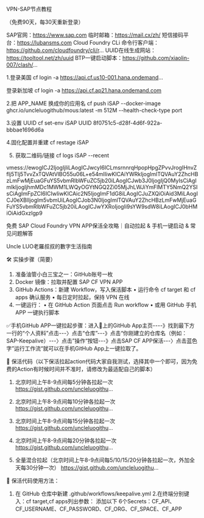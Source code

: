 VPN-SAP节点教程
 
（免费90天，每30天重新登录）

SAP官网：https://www.sap.com
临时邮箱：https://mail.cx/zh/
短信接码平台：https://lubansms.com
Cloud Foundry CLi 命令行客户端：https://github.com/cloudfoundry/cli/r...
UUID在线生成网站：https://tooltool.net/zh/uuid
BTP一键启动脚本：https://github.com/xiaolin-007/clash/...  



1.登录美国
cf login -a https://api.cf.us10-001.hana.ondemand...

登录新加坡
cf login -a https://api.cf.ap21.hana.ondemand.com

2.把 APP_NAME 换成你的应用名
cf push iSAP --docker-image ghcr.io/uncleluogithub/mous:latest -m 512M --health-check-type port

3.设置 UUID
cf set-env iSAP UUID 8f0751c5-d28f-4d6f-922a-bbbae1696d6a

4.固化配置并重建
cf restage iSAP

5) 获取二维码/链接
cf logs iSAP --recent

vmess://ewogICJ2IjogIjIiLAogICJwcyI6ICLmsrnnrqHpopHpgZPvvJrogIHnvZflj5Tlj5TvvZxTQVAtVlBO55u06L+e54mIIiwKICAiYWRkIjogImlTQVAuY2ZhcHBzLmFwMjEuaGFuYS5vbmRlbWFuZC5jb20iLAogICJwb3J0IjogIjQ0MyIsCiAgImlkIjogIjhmMDc1MWM1LWQyOGYtNGQ2Zi05MjJhLWJiYmFlMTY5NmQ2YSIsCiAgImFpZCI6ICIwIiwKICAic2N5IjogImF1dG8iLAogICJuZXQiOiAid3MiLAogICJ0eXBlIjogIm5vbmUiLAogICJob3N0IjogImlTQVAuY2ZhcHBzLmFwMjEuaGFuYS5vbmRlbWFuZC5jb20iLAogICJwYXRoIjogIi9sYW9sdW8iLAogICJ0bHMiOiAidGxzIgp9


免费 SAP Cloud Foundry VPN APP保活全攻略｜自动拉起 & 手机一键启动 & 常见问题解答

Uncle LUO老羅叔叔的數字生活指南


🛠️ 实操步骤（简要）
 1. 准备油管小白三宝之一：GitHub账号一枚
 2. Docker 镜像：拉取并配置 SAP CF VPN APP
 3. GitHub Actions：新建 Workflow，写入保活脚本
 • 运行命令 cf target 和 cf apps 确认服务
 • 每日定时拉起，保持 VPN 在线
 4. 一键运行：
 • 在 GitHub Action 页面点击 Run workflow
 • 或用 GitHub 手机 APP 一键执行脚本

✅手机GitHub APP一键拉起步骤：进入📱上的GitHub App主页----》找到最下方一行的“个人资料”点击---〉点击“仓库”---》点击“你刚建立的仓库名（例如：SAP-Keepalive）---〉点击”操作“按钮---》点击SAP CF APP保活---〉点击蓝色字”运行工作流“就可以在手机GitHub App上一键拉取了。

📌 保活代码（以下保活拉起action代码大家自我测试，选择其中一个即可，因为免费的Action有时候时间并不准时，请修改为最适配自己的脚本）

1. 北京时间上午8-9点间每5分钟各拉起一次
https://gist.github.com/uncleluogithu...

2. 北京时间上午8-9点间每10分钟各拉起一次
https://gist.github.com/uncleluogithu...

3. 北京时间上午8-9点间每15分钟各拉起一次
https://gist.github.com/uncleluogithu...

4. 北京时间上午8-9点间每20分钟各拉起一次
https://gist.github.com/uncleluogithu...

5. 全量混合拉起（北京时间上午8-9点间每5/10/15/20分钟各拉起一次，外加全天每30分钟一次）
https://gist.github.com/uncleluogithu...



📌 保活代码使用方法：
 1. 在 GitHub 仓库中新建 .github/workflows/keepalive.yml
 2.在终端分别键入：cf target,cf apps列出参数： 
添加以下 6个Secrets：CF_API、CF_USERNAME、CF_PASSWORD、CF_ORG、CF_SPACE、CF_APP
